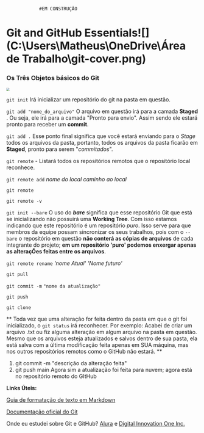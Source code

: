                 #EM CONSTRUÇÃO

# Git and GitHub Essentials![] (C:\Users\Matheus\OneDrive\Área de Trabalho\git-cover.png)

### Os Três Objetos básicos do Git

<img src="C:\Users\Matheus\OneDrive\Área de Trabalho\git-objects.png" style="zoom:50%;" />



`git init`
Irá inicializar um repositório do git na pasta em questão.

`git add "nome_do_arquivo"` 
O arquivo em questão irá para a camada **Staged** . Ou seja, ele irá para a camada "Pronto para envio". Assim sendo ele estará pronto para receber um **commit**.


`git add .` 
Esse ponto final significa que você estará enviando para o _Stage_ todos os arquivos da pasta, portanto, todos os arquivos da pasta ficarão em **Staged**, pronto para serem "_commitados_".

`git remote` - Listará todos os repositórios remotos que o repositório local reconhece.

`git remote add` _nome do local_ _caminho ao local_

`git remote`

`git remote -v`

`git init --bare`
O uso do _**bare**_ significa que esse repositório Git que está se inicializando não possuirá uma **Working Tree**. Com isso estamos indicando que este repositório é um repositório *puro*. Isso serve para que membros da equipe possam sincronizar os seus trabalhos, pois com o `--bare` o repositório em questão **não conterá as cópias de arquivos** de cada integrante do projeto; **em um repositório 'puro' podemos enxergar apenas as alteraçÕes feitas entre os arquivos**.

`git remote rename` _'nome Atual'_ _'Nome futuro'_

`git pull`

`git commit -m` `"nome da atualização"`

`git push`

`git clone`



** Toda vez que uma alteração for feita dentro da pasta em que o git foi inicializado, o `git status` irá reconhecer. Por exemplo:
Acabei de criar um arquivo .txt ou fiz alguma alteração em algum arquivo na pasta em questão. Mesmo que os arquivos esteja atualizados e salvos dentro de sua pasta, ela está salva com a última modificação feita apenas em SUA máquina, mas nos outros repositórios remotos como o GitHub não estará. **
1. git commit -m "descrição da alteração feita"
2. git push main 
Agora sim a atualização foi feita para nuvem; agora está no repositório remoto do GItHub

**Links Úteis:**

[Guia de formatação de texto em Markdown](https://www.markdownguide.org/)

[Documentação oficial do Git](https://git-scm.com/doc)

Onde eu estudei sobre Git e GitHub?
[Alura](https://www.alura.com.br/) e [Digital Innovation One Inc.](https://dio.me/sign-up?ref=Q6T6QGFVNK)

